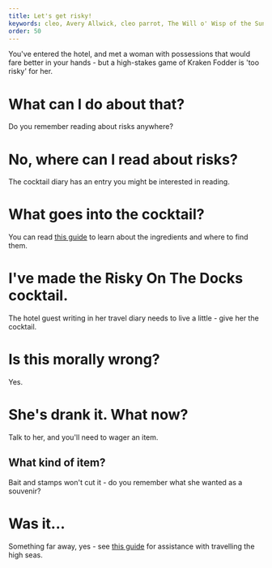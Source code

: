 ```yaml
---
title: Let's get risky!
keywords: cleo, Avery Allwick, cleo parrot, The Will o' Wisp of the Sunken Gallery
order: 50
---
```


You've entered the hotel, and met a woman with possessions that would fare better in your hands - but a high-stakes game of Kraken Fodder is 'too risky' for her.

# What can I do about that?
Do you remember reading about risks anywhere?

# No, where can I read about risks?
The cocktail diary has an entry you might be interested in reading.

# What goes into the cocktail?
You can read [this guide](willowisp.md) to learn about the ingredients and where to find them.

# I've made the Risky On The Docks cocktail.
The hotel guest writing in her travel diary needs to live a little - give her the cocktail.

# Is this morally wrong?
Yes.

# She's drank it. What now?
Talk to her, and you'll need to wager an item.

## What kind of item?
Bait and stamps won't cut it - do you remember what she wanted as a souvenir?

# Was it...
Something far away, yes - see [this guide](HighSeas/index.md) for assistance with travelling the high seas.